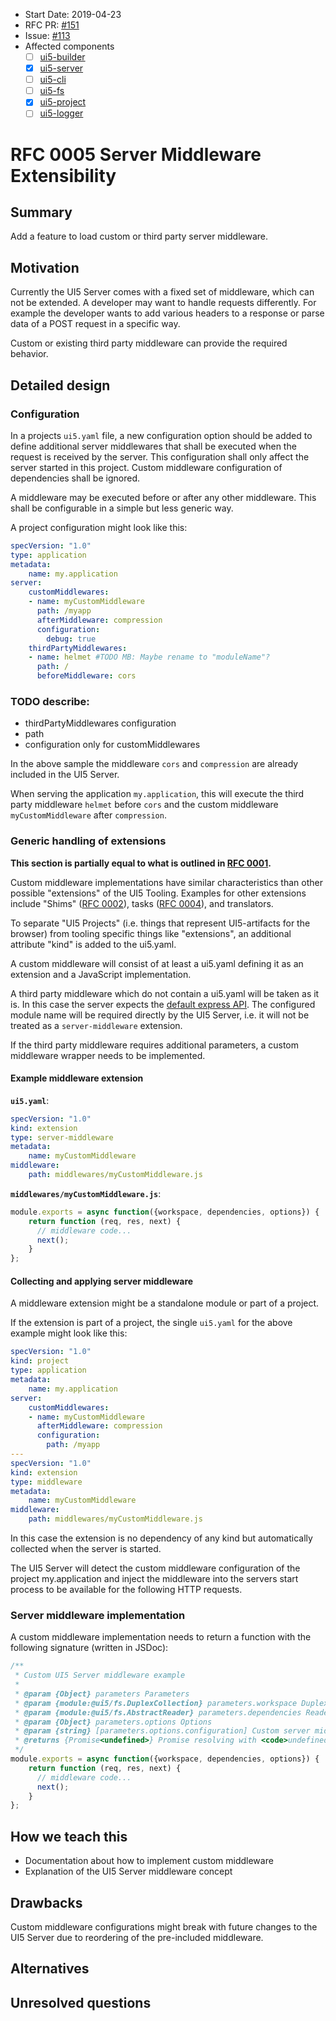 - Start Date: 2019-04-23
- RFC PR: [#151](https://github.com/SAP/ui5-tooling/pull/151)
- Issue: [#113](https://github.com/SAP/ui5-server/issues/113)
- Affected components
    + [ ] [ui5-builder](https://github.com/SAP/ui5-builder)
    + [x] [ui5-server](https://github.com/SAP/ui5-server)
    + [ ] [ui5-cli](https://github.com/SAP/ui5-cli)
    + [ ] [ui5-fs](https://github.com/SAP/ui5-fs)
    + [x] [ui5-project](https://github.com/SAP/ui5-project)
    + [ ] [ui5-logger](https://github.com/SAP/ui5-logger)

# RFC 0005 Server Middleware Extensibility
## Summary
Add a feature to load custom or third party server middleware. 

## Motivation
Currently the UI5 Server comes with a fixed set of middleware, which can not be extended.
A developer may want to handle requests differently. For example the developer wants to add various headers to a response
or parse data of a POST request in a specific way.

Custom or existing third party middleware can provide the required behavior.

## Detailed design
### Configuration
In a projects `ui5.yaml` file, a new configuration option should be added to define additional server middlewares that 
shall be executed when the request is received by the server. This configuration shall only affect the
server started in this project. Custom middleware configuration of dependencies shall be ignored. 

A middleware may be executed before or after any other middleware.
This shall be configurable in a simple but less generic way.

A project configuration might look like this:
```yaml
specVersion: "1.0"
type: application
metadata:
    name: my.application
server:
    customMiddlewares:
    - name: myCustomMiddleware
      path: /myapp
      afterMiddleware: compression
      configuration:
        debug: true
    thirdPartyMiddlewares:
    - name: helmet #TODO MB: Maybe rename to "moduleName"?
      path: /
      beforeMiddleware: cors        
   ```
   
### TODO describe:
- thirdPartyMiddlewares configuration
- path
- configuration only for customMiddlewares

In the above sample the middleware `cors` and `compression` are already included in the UI5 Server.

When serving the application `my.application`, this will execute the third party middleware `helmet` before
`cors` and the custom middleware `myCustomMiddleware` after `compression`.

### Generic handling of extensions
**This section is partially equal to what is outlined in [RFC 0001](https://github.com/SAP/ui5-tooling/blob/rfc-type-ext/rfcs/0001-type-extensibility.md#generic-handling-of-extension).**

Custom middleware implementations have similar characteristics than other possible "extensions" of the
UI5 Tooling. Examples for other extensions include "Shims" ([RFC 0002](https://github.com/SAP/ui5-tooling/blob/master/rfcs/0002-project-shims.md)), tasks 
([RFC 0004](https://github.com/SAP/ui5-tooling/blob/master/rfcs/0004-simple-build-extensibility.md)), and translators.

To separate "UI5 Projects" (i.e. things that represent UI5-artifacts for the browser) from tooling specific things
like "extensions", an additional attribute "kind" is added to the ui5.yaml.

A custom middleware will consist of at least a ui5.yaml defining it as an extension and
a JavaScript implementation.

A third party middleware which do not contain a ui5.yaml will be taken as it is.
In this case the server expects the [default express API](https://expressjs.com/en/guide/writing-middleware.html). 
The configured module name will be required directly by the UI5 Server, i.e. it will not be treated as a
`server-middleware` extension.  

If the third party middleware requires additional parameters, a custom middleware wrapper needs to be implemented.

#### Example middleware extension
**`ui5.yaml`**:
```yaml
specVersion: "1.0"
kind: extension
type: server-middleware
metadata:
    name: myCustomMiddleware
middleware:
    path: middlewares/myCustomMiddleware.js
```

**`middlewares/myCustomMiddleware.js`**:
```js
module.exports = async function({workspace, dependencies, options}) {
    return function (req, res, next) {
      // middleware code...
      next();
    }
};
```

#### Collecting and applying server middleware
A middleware extension might be a standalone module or part of a project.

If the extension is part of a project, the single `ui5.yaml` for the above example might look like this:

```yaml
specVersion: "1.0"
kind: project
type: application
metadata:
    name: my.application
server:
    customMiddlewares:
    - name: myCustomMiddleware
      afterMiddleware: compression
      configuration:
        path: /myapp
---
specVersion: "1.0"
kind: extension
type: middleware
metadata:
    name: myCustomMiddleware
middleware:
    path: middlewares/myCustomMiddleware.js
```

In this case the extension is no dependency of any kind but automatically collected when the server is started.

The UI5 Server will detect the custom middleware configuration of the project my.application and inject the middleware
into the servers start process to be available for the following HTTP requests.


### Server middleware implementation
A custom middleware implementation needs to return a function with the following signature (written in JSDoc):
```js
/**
 * Custom UI5 Server middleware example
 *
 * @param {Object} parameters Parameters
 * @param {module:@ui5/fs.DuplexCollection} parameters.workspace DuplexCollection to read and write files
 * @param {module:@ui5/fs.AbstractReader} parameters.dependencies Reader or Collection to read dependency files
 * @param {Object} parameters.options Options
 * @param {string} [parameters.options.configuration] Custom server middleware configuration if given in ui5.yaml
 * @returns {Promise<undefined>} Promise resolving with <code>undefined</code> once data has been written
 */
module.exports = async function({workspace, dependencies, options}) {
    return function (req, res, next) {
      // middleware code...
      next();
    }
};
```

## How we teach this
- Documentation about how to implement custom middleware
- Explanation of the UI5 Server middleware concept

## Drawbacks
Custom middleware configurations might break with future changes to the UI5 Server due to 
reordering of the pre-included middleware.

## Alternatives

## Unresolved questions
